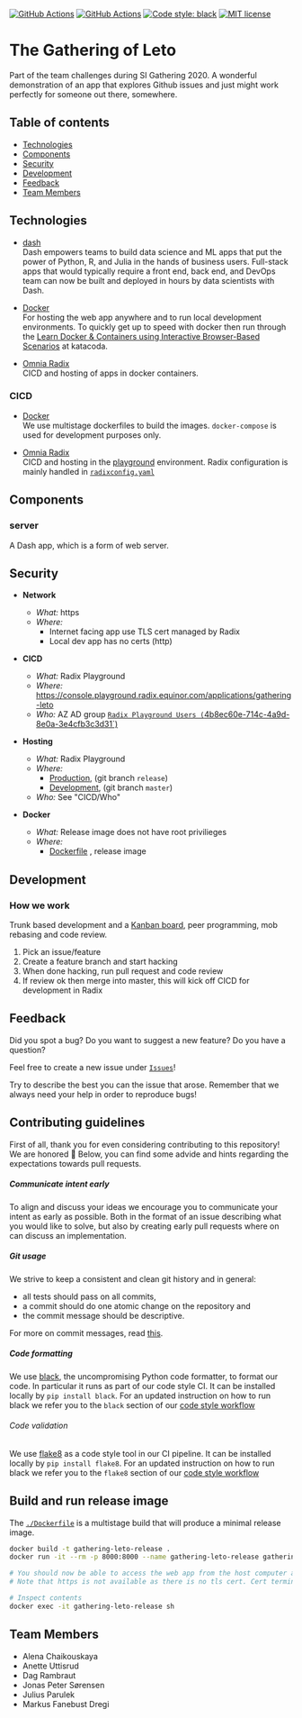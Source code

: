 [![GitHub Actions](https://github.com/equinor/gathering-leto/workflows/python_code_style/badge.svg)](https://github.com/features/actions)
[![GitHub Actions](https://github.com/equinor/gathering-leto/workflows/unit_tests/badge.svg)](https://github.com/features/actions)
[![Code style: black](https://img.shields.io/badge/code%20style-black-000000.svg)](https://github.com/ambv/black)
[![MIT license](http://img.shields.io/badge/license-MIT-brightgreen.svg)](http://opensource.org/licenses/MIT)

# The Gathering of Leto

Part of the team challenges during SI Gathering 2020. A wonderful demonstration of an app that explores Github issues and just might work perfectly for someone out there, somewhere.

## Table of contents

- [Technologies](#technologies)
- [Components](#components)
- [Security](#security)
- [Development](#development)
- [Feedback](#feedback)
- [Team Members](#team-members)

## Technologies

- [dash](https://plotly.com/dash/)  
  Dash empowers teams to build data science and ML apps that put the power of Python, R, and Julia in the hands of business users. Full-stack apps that would typically require a front end, back end, and DevOps team can now be built and deployed in hours by data scientists with Dash.

- [Docker](https://www.docker.com/)  
  For hosting the web app anywhere and to run local development environments. To quickly get up to speed with docker then run through the [Learn Docker & Containers using Interactive Browser-Based Scenarios](https://www.katacoda.com/courses/docker) at katacoda.  

- [Omnia Radix](https://www.radix.equinor.com/)  
  CICD and hosting of apps in docker containers.


### CICD

- [Docker](https://www.docker.com/)  
  We use multistage dockerfiles to build the images.
  `docker-compose` is used for development purposes only.

- [Omnia Radix](https://www.radix.equinor.com/)  
  CICD and hosting in the [playground](https://console.playground.radix.equinor.com/applications/gathering-leto) environment.
  Radix configuration is mainly handled in [`radixconfig.yaml`](./radixconfig.yaml)


## Components

### server 
A Dash app, which is a form of web server.


## Security

- **Network**
  - _What:_ https
  - _Where:_
    - Internet facing app use TLS cert managed by Radix
    - Local dev app has no certs (http)

- **CICD**
  - _What:_ Radix Playground
  - _Where:_ https://console.playground.radix.equinor.com/applications/gathering-leto
  - _Who:_ AZ AD group [`Radix Playground Users (`4b8ec60e-714c-4a9d-8e0a-3e4cfb3c3d31`)](https://portal.azure.com/#blade/Microsoft_AAD_IAM/GroupDetailsMenuBlade/Overview/groupId/4b8ec60e-714c-4a9d-8e0a-3e4cfb3c3d31/adminUnitObjectId/)

- **Hosting**
  - _What:_ Radix Playground
  - _Where:_
    - [Production](https://gathering-leto.app.playground.radix.equinor.com/), (git branch `release`)
    - [Development](https://server-gathering-leto-development.playground.radix.equinor.com/), (git branch `master`)
  - _Who:_ See "CICD/Who"

- **Docker**
  - _What:_  Release image does not have root privilieges
  - _Where:_ 
    - [Dockerfile](./Dockerfile) , release image


## Development

### How we work

Trunk based development and a [Kanban board](https://github.com/equinor/gathering-leto/projects/2), peer programming, mob rebasing and code review. 

1. Pick an issue/feature
1. Create a feature branch and start hacking
1. When done hacking, run pull request and code review
1. If review ok then merge into master, this will kick off CICD for development in Radix

## Feedback
Did you spot a bug?
Do you want to suggest a new feature?
Do you have a question?

Feel free to create a new issue under [`Issues`](https://github.com/equinor/gathering-leto/issues)!

Try to describe the best you can the issue that arose.
Remember that we always need your help in order to reproduce bugs!

## Contributing guidelines

First of all, thank you for even considering contributing to this
repository! We are honored :tada: Below, you can find some advide and hints
regarding the expectations towards pull requests.

##### Communicate intent early

To align and discuss your ideas we encourage you to communicate your intent as
early as possible. Both in the format of an issue describing what you would
like to solve, but also by creating early pull requests where on can discuss an
implementation.

##### Git usage

We strive to keep a consistent and clean git history and in general:
- all tests should pass on all commits,
- a commit should do one atomic change on the repository and
- the commit message should be descriptive.

For more on commit messages, read [this](https://chris.beams.io/posts/git-commit/).

##### Code formatting

We use [black](https://black.readthedocs.io/en/stable/), the uncompromising
Python code formatter, to format our code. In particular it runs as part of our
code style CI. It can be installed locally by `pip install black`. For an
updated instruction on how to run black we refer you to the `black` section of
our [code style workflow](.github/worflows/code_style.yml)

###### Code validation

We use [flake8](https://flake8.pycqa.org/en/latest/) as a code style tool in
our CI pipeline. It can be installed locally by `pip install flake8`. For an
updated instruction on how to run black we refer you to the `flake8` section of
our [code style workflow](.github/worflows/code_style.yml)


## Build and run release image

The [`./Dockerfile`](./Dockerfile) is a multistage build that will produce a minimal release image.


```sh
docker build -t gathering-leto-release .
docker run -it --rm -p 8000:8000 --name gathering-leto-release gathering-leto-release

# You should now be able to access the web app from the host computer at http://localhost:8000/
# Note that https is not available as there is no tls cert. Cert termination will be handled automatically by the host loadbalancer, in our case Radix.

# Inspect contents
docker exec -it gathering-leto-release sh
```


## Team Members
* Alena Chaikouskaya
* Anette Uttisrud
* Dag Rambraut
* Jonas Peter Sørensen
* Julius Parulek
* Markus Fanebust Dregi
